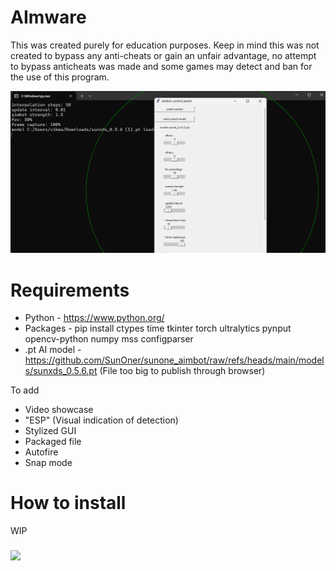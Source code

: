 # AImware
This was created purely for education purposes. Keep in mind this was not created to bypass any anti-cheats or gain an unfair advantage, no attempt to bypass anticheats was made and some games may detect and ban for the use of this program. 

![alt text](https://github.com/X8J/AImware/blob/main/GUI.png?raw=true)

# Requirements
+ Python - https://www.python.org/
+ Packages - pip install ctypes time tkinter torch ultralytics pynput opencv-python numpy mss configparser
+ .pt AI model - https://github.com/SunOner/sunone_aimbot/raw/refs/heads/main/models/sunxds_0.5.6.pt (File too big to publish through browser)

To add
+ Video showcase
+ "ESP" (Visual indication of detection)
+ Stylized GUI
+ Packaged file
+ Autofire
+ Snap mode

# How to install
WIP
 
<h3 align="left"><img src = "https://raw.githubusercontent.com/MartinHeinz/MartinHeinz/master/wave.gif" width = 30px>
